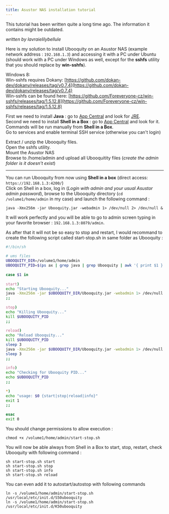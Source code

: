 ```yaml
---
title: Asustor NAS installation tutorial
---
```


<div class="warnbox">
This tutorial has been written quite a long time ago. The information it contains might be outdated. 
</div>

_written by lavraielilybellule_

 Here is my solution to install Ubooquity on an Asustor NAS (example network address : `192.168.1.3`) and accessing it with a PC under Ubuntu (should work with a PC under Windows as well, except for the **sshfs** utility that you should replace by **win-sshfs**).
 
Windows 8:  
Win-sshfs requires Dokany: [https://github.com/dokan-dev/dokany/releases/tag/v0.7.4](https://github.com/dokan-dev/dokany/releases/tag/v0.7.4)  
Win-sshfs can be found here: [https://github.com/Foreveryone-cz/win-sshfs/releases/tag/1.5.12.8](https://github.com/Foreveryone-cz/win-sshfs/releases/tag/1.5.12.8)

First we need to install **Java** : go to [App Central](http://www.asustor.com/apps) and look for [JRE](http://www.asustor.com/apps/search_app?type=&keyword=JRE).  
Second we need to install **Shell in a Box** : go to [App Central](http://www.asustor.com/apps) and look for it.
Commands will be run manually from **Shell in a Box**.  
Go to services and enable terminal SSH service (otherwise you can't login)

Extract / unzip the Ubooquity files.  
Open the sshfs utility.  
Mount the Asustor NAS  
Browse to /home/admin and upload all Ubooquitity files (*create the admin folder is it doesn't exist*)

----

You can run Ubooquity from now using **Shell in a box** (direct access: `https://192.168.1.3:4200/`)  
Click on Shell in a box, log in (*Login with admin and your usual Asustor admin password*), browse to the Ubooquity directory (`cd /volume1/home/admin` in my case) and launch the following command : 

```
java -Xmx256m -jar Ubooquity.jar -webadmin 1> /dev/null 2> /dev/null &
```

It will work perfectly and you will be able to go to admin screen typing in your favorite browser : `192.168.1.3:8079/admin`.

As after that it will not be so easy to stop and restart, I would recommand to create the following script called start-stop.sh in same folder as Ubooquity : 

```bash
#!/bin/sh
 
# ums files
UBOOQUITY_DIR=/volume1/home/admin
UBOOQUITY_PID=$(ps ax | grep java | grep Ubooquity | awk '{ print $1 }')
 
case $1 in
 
start)
echo "Starting Ubooquity..."
java -Xmx256m -jar $UBOOQUITY_DIR/Ubooquity.jar -webadmin 1> /dev/null 2> /dev/null &
;;
 
stop)
echo "Killing Ubooquity..."
kill $UBOOQUITY_PID
;;
 
reload)
echo "Reload Ubooquity..."
kill $UBOOQUITY_PID
sleep 3
java -Xmx256m -jar $UBOOQUITY_DIR/Ubooquity.jar -webadmin 1> /dev/null 2> /dev/null &
sleep 3
;;
 
info)
echo "Checking for Ubooquity PID..."
echo $UBOOQUITY_PID
;;
 
*)
echo "usage: $0 {start|stop|reload|info}"
exit 1
;;
 
esac
exit 0
```

You should change permissions to allow execution : 

```
chmod +x /volume1/home/admin/start-stop.sh
```

You will now be able always from Shell in a Box to start, stop, restart, check Ubooquity with following command : 

```
sh start-stop.sh start
sh start-stop.sh stop
sh start-stop.sh info
sh start-stop.sh reload
```

You can even add it to autostart/autostop with following commands

```
ln -s /volume1/home/admin/start-stop.sh /usr/local/etc/init.d/S50ubooquity
ln -s /volume1/home/admin/start-stop.sh /usr/local/etc/init.d/K50ubooquity
```
